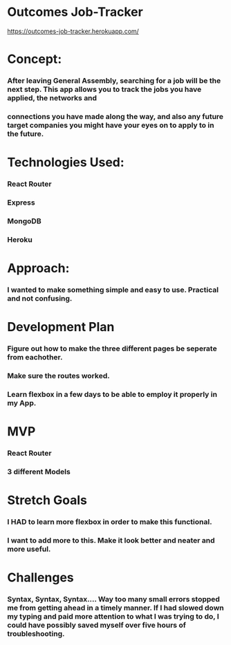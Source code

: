 # Outcomes Job-Tracker
https://outcomes-job-tracker.herokuapp.com/
<h1> Concept:
<h3> After leaving General Assembly, searching for a job will be the next step.  This app allows you to track the jobs you have applied, the networks and
<h3> connections you have made along the way, and also any future target companies you might have your eyes on to apply to in the future.
<h1> Technologies Used:
<h3> React Router
<h3> Express
<h3> MongoDB
<h3> Heroku

<h1>Approach:
<h3> I wanted to make something simple and easy to use. Practical and not confusing.  

<h1>Development Plan
<h3> Figure out how to make the three different pages be seperate from eachother.
<h3> Make sure the routes worked. 
<h3>Learn flexbox in a few days to be able to employ it properly in my App.

<h1>MVP
<h3> React Router
<h3> 3 different Models


<h1>Stretch Goals
<h3> I HAD to learn more flexbox in order to make this functional.
<h3> I want to add more to this. Make it look better and neater and more useful.

<h1>Challenges
<h3> Syntax, Syntax, Syntax.... Way too many small errors stopped me from getting ahead in a timely manner. If I had slowed down my typing and paid more attention to what I was trying to do, I could have possibly saved myself over five hours of troubleshooting.

